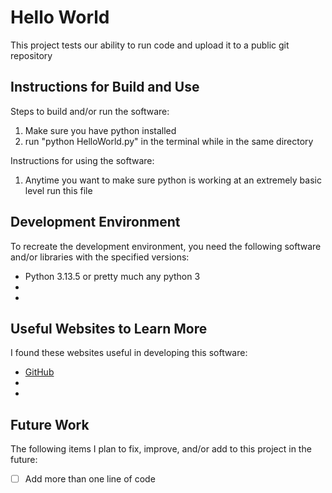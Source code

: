 # Hello World

This project tests our ability to run code and upload it to a public git repository


## Instructions for Build and Use

Steps to build and/or run the software:

1. Make sure you have python installed
2. run "python HelloWorld.py" in the terminal while in the same directory

Instructions for using the software:

1. Anytime you want to make sure python is working at an extremely basic level run this file


## Development Environment 

To recreate the development environment, you need the following software and/or libraries with the specified versions:

* Python 3.13.5 or pretty much any python 3
*
*

## Useful Websites to Learn More

I found these websites useful in developing this software:

* [GitHub](GitHub.com)
*
*

## Future Work

The following items I plan to fix, improve, and/or add to this project in the future:

* [ ] Add more than one line of code
